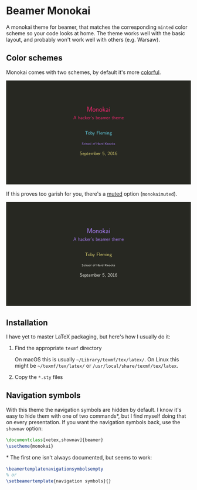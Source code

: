 Beamer Monokai
==============

A monokai theme for beamer, that matches the corresponding `minted` color scheme so your code looks at home. The theme works well with the basic layout, and probably won't work well with others (e.g. Warsaw).

## Color schemes

Monokai comes with two schemes, by default it's more [colorful](demo/demo.pdf).

[![Beamer Monokai Colorful](demo/demo.png)](demo/demo.pdf)

If this proves too garish for you, there's a [muted](demo/demo-muted.pdf) option (`monokaimuted`).

[![Beamer Monokai Muted](demo/demo-muted.png)](demo/demo-muted.pdf)

## Installation

I have yet to master LaTeX packaging, but here's how I usually do it:

1. Find the appropriate `texmf` directory

   On macOS this is usually `~/Library/texmf/tex/latex/`. On Linux this might be `~/texmf/tex/latex/` or `/usr/local/share/texmf/tex/latex`.

2. Copy the `*.sty` files

## Navigation symbols

With this theme the navigation symbols are hidden by default. I know it's easy to hide them with one of two commands*, but I find myself doing that on every presentation. If you want the navigation symbols back, use the `shownav` option:
```latex
\documentclass[xetex,shownav]{beamer}
\usetheme{monokai}
```

\* The first one isn't always documented, but seems to work:
```latex
\beamertemplatenavigationsymbolsempty
% or
\setbeamertemplate{navigation symbols}{}
```
